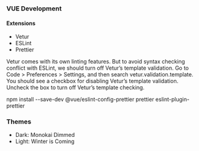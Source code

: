 
### VUE Development
#### Extensions
- Vetur
- ESLint
- Prettier

Vetur comes with its own linting features. But to avoid syntax checking conflict with ESLint, we should turn off Vetur’s template validation. Go to Code > Preferences > Settings, and then search vetur.validation.template. You should see a checkbox for disabling Vetur’s template validation. Uncheck the box to turn off Vetur’s template checking.

npm install --save-dev @vue/eslint-config-prettier prettier eslint-plugin-prettier



### Themes
- Dark: Monokai Dimmed
- Light: Winter is Coming
